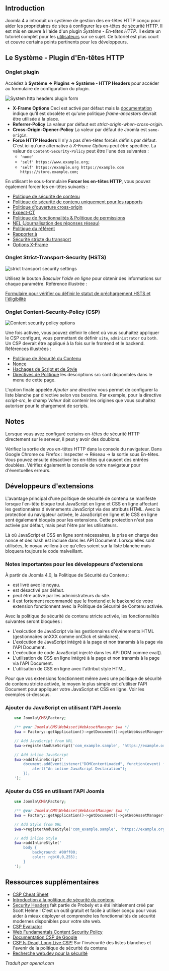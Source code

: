 <!-- Filename: J4.x:Http_Header_Management / Display title: En-têtes HTTP -->

## Introduction

Joomla 4 a introduit un système de gestion des en-têtes HTTP conçu pour aider les propriétaires de sites à configurer les en-têtes de sécurité HTTP. Il est mis en œuvre à l'aide d'un plugin *Système - En-têtes HTTP*. Il existe un tutoriel complet pour les [utilisateurs](jdocmanual?article=user/security/http-headers) sur ce sujet. Ce tutoriel est plus court et couvre certains points pertinents pour les développeurs.

## Le Système - Plugin d'En-têtes HTTP

### Onglet plugin

Accédez à **Système → Plugins → Système - HTTP Headers** pour accéder au formulaire de configuration du plugin.

![System http headers plugin form](../../../en/images/security/security-http-headers-plugin.png)

- **X-Frame Options** Ceci est activé par défaut mais la [documentation](https://developer.mozilla.org/en-US/docs/Web/HTTP/Headers/X-Frame-Options) indique qu'il est obsolète et qu'une politique *frame-ancestors* devrait être utilisée à la place.
- **Referrer-Policy** La valeur par défaut est *strict-origin-when-cross-origin*.
- **Cross-Origin-Opener-Policy** La valeur par défaut de Joomla est `same-origin`.
- **Force HTTP Headers** Il n'y a pas d'en-têtes forcés définis par défaut. C'est ici qu'une alternative à *X-Frame Options* peut être spécifiée. La valeur de `Content-Security-Policy` peut être l'une des suivantes :
    - `'none'`
    - `'self' https://www.example.org;`
    - `'self' https://example.org https://example.com https://store.example.com;`

En utilisant le sous-formulaire **Forcer les en-têtes HTTP**, vous pouvez également forcer les en-têtes suivants :

- [Politique de sécurité de contenu](https://scotthelme.co.uk/content-security-policy-an-introduction/)
- [Politique de sécurité de contenu uniquement pour les rapports](https://scotthelme.co.uk/content-security-policy-an-introduction/#testingapolicy)
- [Politique d'ouverture cross-origin](https://developer.mozilla.org/en-US/docs/Web/HTTP/Headers/Cross-Origin-Opener-Policy)
- [Expect-CT](https://scotthelme.co.uk/a-new-security-header-expect-ct/)
- [Politique de fonctionnalités & Politique de permissions](https://scotthelme.co.uk/a-new-security-header-feature-policy/)
- [NEL (Journalisation des réponses réseau)](https://developer.mozilla.org/en-US/docs/Web/HTTP/Headers/NEL)
- [Politique du référent](https://scotthelme.co.uk/a-new-security-header-referrer-policy/)
- [Rapporter à](https://developer.mozilla.org/en-US/docs/Web/HTTP/Headers/Content-Security-Policy/report-to)
- [Sécurité stricte du transport](https://scotthelme.co.uk/hsts-the-missing-link-in-tls/)
- [Options X-Frame](https://scotthelme.co.uk/hardening-your-http-response-headers/#x-frame-options)

### Onglet Strict-Transport-Security (HSTS)

![strict transport security settings](../../../en/images/security/security-http-headers-hsts.png)

Utilisez le bouton *Basculer l'aide en ligne* pour obtenir des informations sur chaque paramètre. Référence illustrée :

[Formulaire pour vérifier ou définir le statut de préchargement HSTS et l'éligibilité](https://hstspreload.org/)

### Onglet Content-Security-Policy (CSP)

![Content security policy options](../../../en/images/security/security-http-headers-csp.png)

Une fois activée, vous pouvez définir le client où vous souhaitez appliquer le CSP configuré, vous permettant de définir `site`, `administrator` ou `both`. Un CSP devrait être appliqué à la fois sur le frontend et le backend. Références illustrées :

- [Politique de Sécurité du Contenu](https://developer.mozilla.org/en-US/docs/Web/HTTP/CSP)
- [Nonce](https://developer.mozilla.org/en-US/docs/Web/HTML/Global_attributes/nonce)
- [Hachages de Script et de Style](https://developer.mozilla.org/en-US/docs/Web/HTTP/Headers/Content-Security-Policy/script-src)
- [Directives de Politique](https://developer.mozilla.org/en-US/docs/Web/HTTP/Headers/Content-Security-Policy/child-src) les descriptions src sont disponibles dans le menu de cette page.

L'option finale appelée *Ajouter une directive* vous permet de configurer la liste blanche par directive selon vos besoins. Par exemple, pour la directive *script-src*, le champ *Valeur* doit contenir les origines que vous souhaitez autoriser pour le chargement de scripts.

## Notes

Lorsque vous avez configuré certains en-têtes de sécurité HTTP directement sur le serveur, il peut y avoir des doublons.

Vérifiez la sortie de vos en-têtes HTTP dans la console du navigateur. Dans Google Chrome ou Firefox : Inspecter → Réseau → la sortie sous En-têtes. Vous pouvez ensuite désactiver les en-têtes qui causent des entrées doublées. Vérifiez également la console de votre navigateur pour d'éventuelles erreurs.

## Développeurs d'extensions

L'avantage principal d'une politique de sécurité de contenu se manifeste lorsque l'en-tête bloque tout JavaScript en ligne et CSS en ligne affectant les gestionnaires d'événements JavaScript via des attributs HTML. Avec la protection du navigateur activée, le JavaScript en ligne et le CSS en ligne sont également bloqués pour les extensions. Cette protection n'est pas activée par défaut, mais peut l'être par les utilisateurs.

Là où JavaScript et CSS en ligne sont nécessaires, la prise en charge des nonce et des hash est incluse dans les API Document. Lorsqu'elles sont utilisées, le noyau veillera à ce qu'elles soient sur la liste blanche mais bloquera toujours le code malveillant.

### Notes importantes pour les développeurs d'extensions

À partir de Joomla 4.0, la Politique de Sécurité du Contenu :

- est livré avec le noyau.
- est désactivé par défaut.
- peut être activé par les administrateurs du site.
- il est fortement recommandé que le frontend et le backend de votre extension fonctionnent avec la Politique de Sécurité de Contenu activée.

Avec la politique de sécurité de contenu stricte activée, les fonctionnalités suivantes seront bloquées :

- L'exécution de JavaScript via les gestionnaires d'événements HTML (gestionnaires onXXX comme onClick et similaires).
- L'exécution de JavaScript intégré à la page et non transmis à la page via l'API Document.
- L'exécution de code JavaScript injecté dans les API DOM comme eval().
- L'utilisation de CSS en ligne intégré à la page et non transmis à la page via l'API Document.
- L'utilisation de CSS en ligne avec l'attribut style HTML.

Pour que vos extensions fonctionnent même avec une politique de sécurité de contenu stricte activée, le moyen le plus simple est d'utiliser l'API Document pour appliquer votre JavaScript et CSS en ligne. Voir les exemples ci-dessous.

### Ajouter du JavaScript en utilisant l'API Joomla

```php
    use Joomla\CMS\Factory;

    /** @var Joomla\CMS\WebAsset\WebAssetManager $wa */
    $wa = Factory::getApplication()->getDocument()->getWebAssetManager();

    // Add JavaScript from URL
    $wa->registerAndUseScript('com_example.sample', 'https://example.org/sample.js', [], ['defer' => true]);

    // Add inline JavaScript
    $wa->addInlineScript('
        document.addEventListener("DOMContentLoaded", function(event) {
            alert("An inline JavaScript Declaration");
        });
    ');
```

### Ajouter du CSS en utilisant l'API Joomla

```php
    use Joomla\CMS\Factory;

    /** @var Joomla\CMS\WebAsset\WebAssetManager $wa */
    $wa = Factory::getApplication()->getDocument()->getWebAssetManager();

    // Add Style from URL
    $wa->registerAndUseStyle('com_example.sample', 'https://example.org/sample.css');

    // Add inline Style
    $wa->addInlineStyle('
        body {
            background: #00ff00;
            color: rgb(0,0,255);
        }
    ');
```

## Ressources supplémentaires

- [CSP Cheat Sheet](https://scotthelme.co.uk/csp-cheat-sheet/)
- [Introduction à la politique de sécurité du contenu](https://scotthelme.co.uk/content-security-policy-an-introduction/)
- [Security Headers](https://securityheaders.com/) fait partie de Probely et a été initialement créé par Scott Helme ! C'est un outil gratuit et facile à utiliser conçu pour vous aider à mieux déployer et comprendre les fonctionnalités de sécurité modernes disponibles pour votre site web.
- [CSP Evaluator](https://csp-evaluator.withgoogle.com/)
- [Web Fundamentals Content Security Policy](https://developers.google.com/web/fundamentals/security/csp)
- [Documentation CSP de Google](https://csp.withgoogle.com/docs/index.html)
- [CSP Is Dead, Long Live CSP!](https://research.google/pubs/pub45542/) Sur l'insécurité des listes blanches et l'avenir de la politique de sécurité du contenu
- [Recherche web.dev pour la sécurité](https://web.dev/s/results?q=security#gsc.tab=0&gsc.q=security&gsc.sort=)

*Traduit par openai.com*

